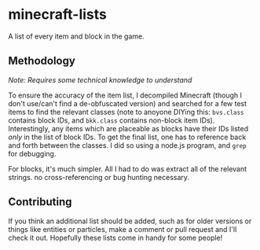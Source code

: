 # minecraft-lists

A list of every item and block in the game.

## Methodology

*Note: Requires some technical knowledge to understand*

To ensure the accuracy of the item list, I decompiled Minecraft (though I don't use/can't find a de-obfuscated version) and searched for a few test items to find the relevant classes (note to anoyone DIYing this: `bvs.class` contains block IDs, and `bkk.class` contains non-block item IDs). Interestingly, any items which are placeable as blocks have their IDs listed _only_ in the list of block IDs. To get the final list, one has to reference back and forth between the classes. I did so using a node.js program, and `grep` for debugging.

For blocks, it's much simpler. All I had to do was extract all of the relevant strings. no cross-referencing or bug hunting necessary.

## Contributing

If you think an additional list should be added, such as for older versions or things like entities or particles, make a comment or pull request and I'll check it out. Hopefully these lists come in handy for some people!
